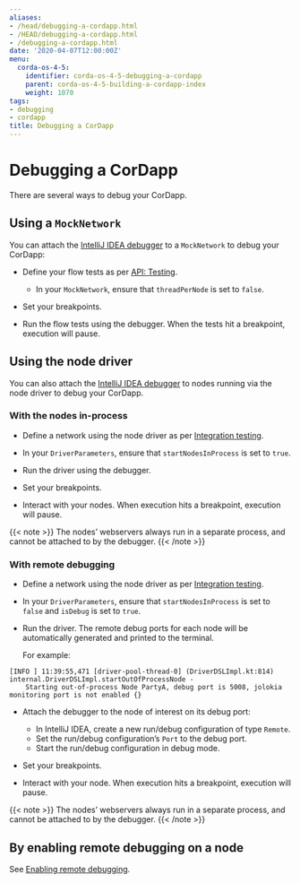```yaml
---
aliases:
- /head/debugging-a-cordapp.html
- /HEAD/debugging-a-cordapp.html
- /debugging-a-cordapp.html
date: '2020-04-07T12:00:00Z'
menu:
  corda-os-4-5:
    identifier: corda-os-4-5-debugging-a-cordapp
    parent: corda-os-4-5-building-a-cordapp-index
    weight: 1070
tags:
- debugging
- cordapp
title: Debugging a CorDapp
---
```



# Debugging a CorDapp


There are several ways to debug your CorDapp.


## Using a `MockNetwork`

You can attach the [IntelliJ IDEA debugger](https://www.jetbrains.com/help/idea/debugging-code.html) to a
`MockNetwork` to debug your CorDapp:


* Define your flow tests as per [API: Testing](api-testing.md).

    * In your `MockNetwork`, ensure that `threadPerNode` is set to `false`.

* Set your breakpoints.
* Run the flow tests using the debugger. When the tests hit a breakpoint, execution will pause.


## Using the node driver

You can also attach the [IntelliJ IDEA debugger](https://www.jetbrains.com/help/idea/debugging-code.html) to nodes
running via the node driver to debug your CorDapp.


### With the nodes in-process


* Define a network using the node driver as per [Integration testing](tutorial-integration-testing.md).

* In your `DriverParameters`, ensure that `startNodesInProcess` is set to `true`.

* Run the driver using the debugger.

* Set your breakpoints.

* Interact with your nodes. When execution hits a breakpoint, execution will pause.

{{< note >}}
The nodes’ webservers always run in a separate process, and cannot be attached to by the debugger.
{{< /note >}}


### With remote debugging


* Define a network using the node driver as per [Integration testing](tutorial-integration-testing.md).
* In your `DriverParameters`, ensure that `startNodesInProcess` is set to `false` and `isDebug` is set to
`true`.
* Run the driver. The remote debug ports for each node will be automatically generated and printed to the terminal.

  For example:

```none
[INFO ] 11:39:55,471 [driver-pool-thread-0] (DriverDSLImpl.kt:814) internal.DriverDSLImpl.startOutOfProcessNode -
    Starting out-of-process Node PartyA, debug port is 5008, jolokia monitoring port is not enabled {}
```


* Attach the debugger to the node of interest on its debug port:

  * In IntelliJ IDEA, create a new run/debug configuration of type `Remote`.
  * Set the run/debug configuration’s `Port` to the debug port.
  * Start the run/debug configuration in debug mode.

* Set your breakpoints.
* Interact with your node. When execution hits a breakpoint, execution will pause.

{{< note >}}
The nodes’ webservers always run in a separate process, and cannot be attached to by the debugger.
{{< /note >}}


## By enabling remote debugging on a node

See [Enabling remote debugging](node-commandline.md#enabling-remote-debugging).
